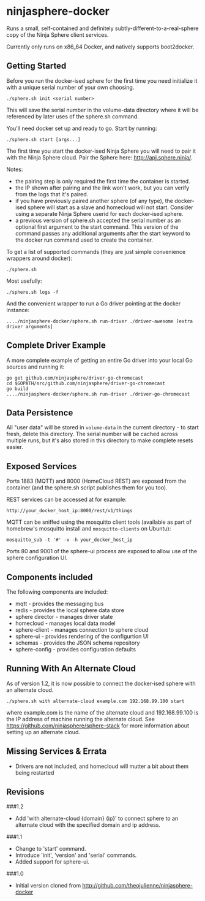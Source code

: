 # ninjasphere-docker

Runs a small, self-contained and definitely subtly-different-to-a-real-sphere copy of the Ninja Sphere client services.

Currently only runs on x86_64 Docker, and natively supports boot2docker.

## Getting Started

Before you run the docker-ised sphere for the first time you need initialize it with a unique serial number of your own choosing.

```
./sphere.sh init <serial number>
```

This will save the serial number in the volume-data directory where it will be referenced by later uses of the sphere.sh command.

You'll need docker set up and ready to go. Start by running:
```
./sphere.sh start [args...]
```

The first time you start the docker-ised Ninja Sphere you will need to pair it with the Ninja Sphere cloud. Pair the Sphere here: http://api.sphere.ninja/.

Notes:

* the pairing step is only required the first time the container is started.
* the IP shown after pairing and the link won't work, but you can verify from the logs that it's paired.
* if you have previously paired another sphere (of any type), the docker-ised sphere will start as a slave and homecloud will not start. Consider using a separate Ninja Sphere userid for each docker-ised sphere.
* a previous version of sphere.sh accepted the serial number as an optional first argument to the start command. This version of the command passes any additional arguments after the start keyword to the docker run command used to create the container.

To get a list of supported commands (they are just simple convenience wrappers around docker):
```
./sphere.sh
```

Most usefully:
```
./sphere.sh logs -f
```

And the convenient wrapper to run a Go driver pointing at the docker instance:
```
..../ninjasphere-docker/sphere.sh run-driver ./driver-awesome [extra driver arguments]
```

## Complete Driver Example

A more complete example of getting an entire Go driver into your local Go sources and running it:
```
go get github.com/ninjasphere/driver-go-chromecast
cd $GOPATH/src/github.com/ninjasphere/driver-go-chromecast
go build
..../ninjasphere-docker/sphere.sh run-driver ./driver-go-chromecast
```

## Data Persistence

All "user data" will be stored in ```volume-data``` in the current directory - to start fresh, delete this directory. The serial number will be cached across multiple runs, but it's also stored in this directory to make complete resets easier.

## Exposed Services

Ports 1883 (MQTT) and 8000 (HomeCloud REST) are exposed from the container (and the sphere.sh script publishes them for you too).

REST services can be accessed at for example:
```
http://your_docker_host_ip:8000/rest/v1/things
```

MQTT can be sniffed using the mosquitto client tools (available as part of homebrew's mosquitto install and ```mosquitto-clients``` on Ubuntu):
```
mosquitto_sub -t '#' -v -h your_docker_host_ip
```

Ports 80 and 9001 of the sphere-ui process are exposed to allow use of the sphere configuration UI.

## Components included

The following components are included:

* mqtt - provides the messaging bus
* redis - provides the local sphere data store
* sphere director - manages driver state
* homecloud - manages local data model
* sphere-client - manages connection to sphere cloud
* sphere-ui - provides rendering of the configurtion UI
* schemas - provides the JSON schema repository
* sphere-config - provides configuration defaults

## Running With An Alternate Cloud

As of version 1.2, it is now possible to connect the docker-ised sphere with an alternate cloud.

```
./sphere.sh with alternate-cloud example.com 192.168.99.100 start
```

where example.com is the name of the alternate cloud and 192.168.99.100 is the IP address of machine
running the alternate cloud. See https://github.com/ninjasphere/sphere-stack for more information
about setting up an alternate cloud.

## Missing Services & Errata

 * Drivers are not included, and homecloud will mutter a bit about them being restarted

## Revisions

###1.2
* Add 'with alternate-cloud {domain} {ip}' to connect sphere to an alternate cloud with the specified domain and ip address.

###1.1
* Change to 'start' command.
* Introduce 'init', 'version' and 'serial' commands.
* Added support for sphere-ui.

###1.0
* Initial version cloned from http://github.com/theojulienne/ninjasphere-docker
